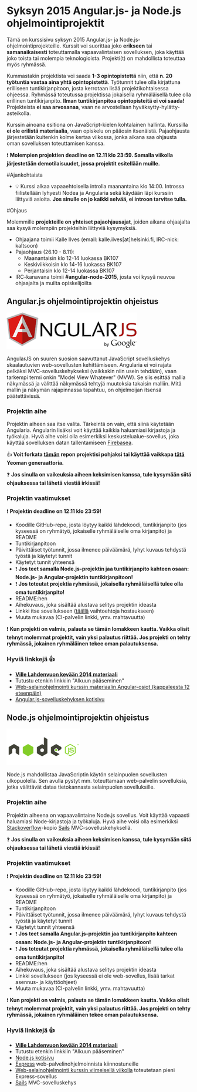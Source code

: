 # Syksyn 2015 Angular.js- ja Node.js ohjelmointiprojektit

Tämä on kurssisivu syksyn 2015 Angular.js- ja Node.js-ohjelmointiprojekteille. Kurssit voi suorittaa joko **erikseen** tai **samanaikaisesti** toteuttamalla vapaavalintaisen sovelluksen, joka käyttää joko toista tai molempia teknologioista. Projekti(t) on mahdollista toteuttaa myös ryhmässä.

Kummastakin projektista voi saada **1-3 opintopistettä** niin, että **n. 20 työtuntia vastaa aina yhtä opintopistettä**. Työtunnit tulee olla kirjattuna erilliseen tuntikirjanpitoon, josta kerrotaan lisää projektikohtaisessa ohjeessa. Ryhmässä toteutussa projektissa jokaisella ryhmäläisellä tulee olla erillinen tuntikirjanpito. **Ilman tuntikirjanpitoa opintopisteitä ei voi saada!** Projekteista **ei saa arvosanaa**, vaan ne arvostellaan hyväksytty-hylätty-asteikolla.

Kurssin ainoana esitiona on JavaScript-kielen kohtalainen hallinta. Kurssilla **ei ole erilistä materiaalia**, vaan opiskelu on pääosin itsenäistä. Pajaohjausta järjestetään kuitenkin kolme kertaa viikossa, jonka aikana saa ohjausta oman sovelluksen toteuttamisen kanssa. 

:exclamation: **Molempien projektien deadline on 12.11 klo 23:59. Samalla viikolla järjestetään demotilaisuudet, jossa projektit esitellään muille.**

#Ajankohtaista

* :bulb: Kurssi alkaa vapaaehtoisella introlla maanantaina klo 14:00. Introssa fiilistellään lyhyesti Nodea ja Angularia sekä käydään läpi kurssiin liittyviä asioita. **Jos sinulle on jo kaikki selvää, ei introon tarvitse tulla.**

#Ohjaus

Molemmille **projekteille on yhteiset pajaohjausajat**, joiden aikana ohjaajalta saa kysyä molempiin projekteihin liittyviä kysymyksiä. 

* Ohjaajana toimii Kalle Ilves (email: kalle.ilves[at]helsinki.fi, IRC-nick: kaltsoon)
* Pajaohjaus (26.10 - 8.11):
  * Maanantaisin klo 12-14 luokassa BK107
  * Keskiviikkoisin klo 14-16 luokassa BK107
  * Perjantaisin klo 12-14 luokassa BK107
* IRC-kanavana toimii **#angular-node-2015**, josta voi kysyä neuvoa ohjaajalta ja muilta opiskelijoilta

## Angular.js ohjelmointiprojektin ohjeistus

![Angular.js](https://raw.githubusercontent.com/Kaltsoon/AngularJS-ja-NodeJS-ohjelmointiprojekti-s2015/master/images/AngularJS-large.png)  

AngularJS on suuren suosion saavuttanut JavaScript sovelluskehys skaalautuvien web-sovellusten kehittämiseen.
Angularia ei voi rajata pelkäksi MVC-sovelluskehykseksi (vaikkakin niin usein tehdään), vaan tarkempi termi onkin "Model View Whatever" (MVW). Se siis esittää mallia näkymässä ja välittää näkymässä tehtyjä muutoksia takaisin malliin. Mitä mallin ja näkymän rajapinnassa tapahtuu, on ohjelmoijan itsensä päätettävissä. 

### Projektin aihe

Projektin aiheen saa itse valita. Tärkeintä on vain, että siinä käytetään Angularia. Angularin lisäksi voit käyttää kaikkia haluamiasi kirjastoja ja työkaluja. Hyvä aihe voisi olla esimerkiksi keskustelualue-sovellus, joka käyttää sovelluksen datan tallentamiseen [Firebasea](https://www.firebase.com/).

:thumbsup: **Voit forkata [tämän](https://github.com/Kaltsoon/Angular-boilerplate) repon projektisi pohjaksi tai käyttää vaikkapa [tätä](https://github.com/yeoman/generator-angular) Yeoman generaattoria.**

:question: **Jos sinulla on vaikeuksia aiheen keksimisen kanssa, tule kysymään siitä ohjauksessa tai lähetä viestiä irkissä!**

### Projektin vaatimukset

:exclamation: **Projektin deadline on 12.11 klo 23:59!**

* Koodille GitHub-repo, josta löytyy kaikki lähdekoodi, tuntikirjanpito (jos kyseessä on ryhmätyö, jokaiselle ryhmäläiselle oma kirjanpito) ja README 
* Tuntikirjanpitoon
 * Päivittäiset työtunnit, jossa ilmenee päiväämärä, lyhyt kuvaus tehdystä työstä ja käytetyt tunnit
 * Käytetyt tunnit yhteensä
 * :exclamation: **Jos teet samalla Node.js-projektin jaa tuntikirjanpito kahteen osaan: Node.js- ja Angular-projektin tuntikirjanpitoon!**
 * :exclamation: **Jos toteutat projektia ryhmässä, jokaisella ryhmäläisellä tulee olla oma tuntikirjanpito!**
* README:hen
 * Aihekuvaus, joka sisältää alustava selitys projektin ideasta
 * Linkki itse sovellukseen ([täällä](https://github.com/tuhoojabotti/AngularJS-ohjelmointiprojekti-k2014/blob/master/material/starting.md#hostaus) vaihtoehtoja hostaukseen)
 * Muuta mukavaa (CI-palvelin linkki, ymv. mahtavuutta)

:exclamation: **Kun projekti on valmis, palauta se tämän lomakkeen kautta. Vaikka olisit tehnyt molemmat projektit, vain yksi palautus riittää. Jos projekti on tehty ryhmässä, jokainen ryhmäläinen tekee oman palautuksensa.**

### Hyviä linkkejä :thumbsup:

* **[Ville Lahdenvuon kevään 2014 materiaali](https://github.com/tuhoojabotti/AngularJS-ohjelmointiprojekti-k2014#materiaali)**
 * Tutustu etenkin linkkiin "Alkuun pääseminen" 
* [Web-selainohjelmointi kurssin materiaalin Angular-osiot (kappaleesta 12 eteenpäin)](http://web-selainohjelmointi.github.io/#12-Sovelluksen-rakenteen-hallinta:-AngularJS)
* [Angular.js-sovelluskehyksen kotisivu](https://angularjs.org)

## Node.js ohjelmointiprojektin ohjeistus

![Node.js](https://raw.githubusercontent.com/Kaltsoon/AngularJS-ja-NodeJS-ohjelmointiprojekti-s2015/master/images/nodejs-logo.png)

Node.js mahdollistaa JavaScriptin käytön selainpuolen sovellusten ulkopuolella. Sen avulla pystyt mm. toteuttamaan web-palvelin sovelluksia, jotka välittävät dataa tietokannasta selainpuolen sovelluksille.

### Projektin aihe

Projektin aiheena on vapaavalintaine Node.js sovellus. Voit käyttää vapaasti haluamiasi Node-kirjastoja ja työkaluja. Hyvä aihe voisi olla esimerkiksi [Stackoverflow](http://stackoverflow.com/)-kopio [Sails](http://sailsjs.org/) MVC-sovelluskehyksellä.

:question: **Jos sinulla on vaikeuksia aiheen keksimisen kanssa, tule kysymään siitä ohjauksessa tai lähetä viestiä irkissä!**

### Projektin vaatimukset

:exclamation: **Projektin deadline on 12.11 klo 23:59!**

* Koodille GitHub-repo, josta löytyy kaikki lähdekoodi, tuntikirjanpito (jos kyseessä on ryhmätyö, jokaiselle ryhmäläiselle oma kirjanpito) ja README
* Tuntikirjanpitoon
 * Päivittäiset työtunnit, jossa ilmenee päiväämärä, lyhyt kuvaus tehdystä työstä ja käytetyt tunnit
 * Käytetyt tunnit yhteensä
 * :exclamation: **Jos teet samalla Angular.js-projektin jaa tuntikirjanpito kahteen osaan: Node.js- ja Angular-projektin tuntikirjanpitoon!**
 * :exclamation: **Jos toteutat projektia ryhmässä, jokaisella ryhmäläisellä tulee olla oma tuntikirjanpito!**
* README:hen
 * Aihekuvaus, joka sisältää alustava selitys projektin ideasta
 * Linkki sovellukseen (jos kyseessä ei ole web-sovellus, lisää tarkat asennus- ja käyttöohjeet)
 * Muuta mukavaa (CI-palvelin linkki, ymv. mahtavuutta)

:exclamation: **Kun projekti on valmis, palauta se tämän lomakkeen kautta. Vaikka olisit tehnyt molemmat projektit, vain yksi palautus riittää. Jos projekti on tehty ryhmässä, jokainen ryhmäläinen tekee oman palautuksensa.**

### Hyviä linkkejä :thumbsup:

* **[Ville Lahdenvuon kevään 2014 materiaali](https://github.com/tuhoojabotti/NodeJS-ohjelmointiprojekti-k2014#materiaali)**
 * Tutustu etenkin linkkiin "Alkuun pääseminen" 
* [Node.js kotisivu](https://nodejs.org/en/)
* [Express](http://expressjs.com/) web-palvelinohjelmoinnista kiinnostuneille
 * [Web-selainohjelmointi kurssin viimeisellä viikolla](http://web-selainohjelmointi.github.io/#21-Palvelinohjelmointia-JavaScriptill%C3%A4---Node.js-ja-Express) toteutetaan pieni Express-sovellus
* [Sails](http://sailsjs.org/) MVC-sovelluskehys 
